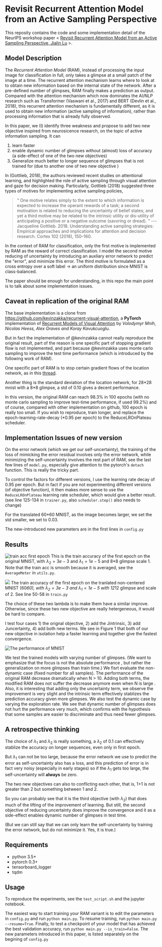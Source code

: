 # Revisit Recurrent Attention Model from an Active Sampling Perspective

This reposity contains the code and some implementation detail of the NeurIPS workshop paper < [Revisit Recurrent Attention Model from an Active Sampling Perspective, Jialin Lu](https://openreview.net/forum?id=HJlVEQt8Lr) >.

## Model Description

The *Recurrent Attention Model* (RAM), instead of processing the input image for classification in full, only takes a glimpse at a small patch of the image at a time. The recurrent attention mechanism learns where to look at to obtain new information based on the internal state of the network. After a pre-defined number of glimpses, RAM finally makes a prediction as output. Compared with the attention mechanism which now dominates the AI/NLP research such as Transformer (Vaswani et al., 2017) and BERT (Devlin et al., 2018), this recurrent attention mechanism is fundamentally different, as it is used to obtain new information (active sampling of information), rather than processing information that is already fully observed.

In this paper, we (I) identify three weakness and propose to add two new objective inspired from neurosicence research, on the topic of active information sampling. It can
1. learn faster
2. enable dynamic number of glimpses without (almost) loss of accuracy (a side-effect of one of the two new objectives)
3. Generalize much better to longer sequence of glimpses that is not trained for (due to another one of two new objective )

In (Gottlieb, 2018), the authors reviewed recent studies on attentional learning, and highlighted the role of active sampling through visual attention and gaze for decision making. Particularly, Gottlieb (2018) suggested three types of motives for implementing active sampling policies,

> “ One motive relates simply to the extent to which information is expected to increase the operant rewards of a task; a second motivation is related to reducing the uncertainty of belief states; and yet a third motive may be related to the intrinsic utility or dis-utility of anticipating a positive or a negative outcome (savoring or dread). ”
 --- Jacqueline Gottlieb. 2018. Understanding active sampling strategies: Empirical approaches and implications for attention and decision research. Cortex 102 (2018), 150–160.

In the context of RAM for classification, only the first motive is implemented by RAM as the reward of correct classification.
I model the second motive reducing of uncertainty by introducing an auxliary error network to predict the "error", and minimize this error.
The third motive is formulated as a cross entropy over a soft label -> an uniform distribution since MNIST is class-balanced.

The paper should be enough for understanding, in this repo the main point is to talk about some implementation issues.

## Caveat in replication of the original RAM

The base implementation is a clone from https://github.com/kevinzakka/recurrent-visual-attention, a **PyTorch** implementation of [Recurrent Models of Visual Attention](https://arxiv.org/abs/1406.6247) by *Volodymyr Mnih, Nicolas Heess, Alex Graves and Koray Kavukcuoglu*.

But in fact the implementation of @kevinzakka cannot really reproduce the original result, part of the reason is one specific part of stopping gradient flow is not implemented, and part because @kevinzakka uses monte carlo sampling to improve the test time performance (which is introduced by the following work of RAM).

One specific part of RAM is to stop certain gradient flows of the location network, as in this [thread](https://github.com/kevinzakka/recurrent-visual-attention/issues/12).

Another thing is the standard deviation of the location network, for 28\*28 mnist with a 8\*8 glimpse, a std of 0.10 gives a decent performance.

In this version, the original RAM can reach 98.3% in 100 epochs (with no monte carlo sampling to improve test-time performance, if used 99.2%) and of course, compared with other implementation on github, 100 epoch is really too small. If you wish to reproduce, train longer, and replace the epoch-learning-rate-decay (\*0.95 per epoch) to the ReduceLROnPlateau scheduler.

## Implementation Issues of new version

On the error network (which we get our self-uncertainty), the training of the loss of mimicking the error residual involves only the error network, while minimizing the self-uncertainty involves the rest part of RAM, see the last few lines of `model.py`, especially give attention to the pytorch's `detach` function. This is really the tricky part.

To control the factors for different versions, I use the learning rate decay of 0.95 per epoch. But in fact if you are not experimenting different versions (of objective function), it then makes more sense to use the `ReduceLROnPlateau` learning rate scheduler, which would give a better result. (see line 125-134 in `trainer.py`, also `scheduler.step()` also needs to change)

For the translated 60\*60 MNIST, as the image becomes larger, we set the std smaller, we set to 0.03.

The new-introduced new parameters are in the first lines in `config.py`


## Results

![train acc first epoch](./plots/convergence_1epoch_original_3e-3_1e-05.png)
This is the train accuracy of the first epoch on the original MNIST, with $λ_2=3e-3$ and $λ_1=1e-5$ and 8*8 glimpse scale 1. Note that the train acc is smooth because it is averaged, see the `AverageMeter` in `utils.py`.

![](./plots/convergence_1epoch_transalted_1e-2_1e-05.png)
The train accuracy of the first epoch on the tranlated non-centered MNIST (60*60), with $λ_2=3e-3$ and $λ_1=1e-5$ with 12*12 glimpse and scale of 2. See line 50-58 in `train.py`

The choice of these two lambda is to make them have a similar improve. Otherwise, since these two new objective are really hetergeneous, it would be hard to compare.

I test four cases 1) the orignal objective, 2) add the Jintrinsic, 3) add Juncertainty, 4) add both new terms. We see in Figure 1 that both of our new objective in isolation help a faster learning and together give the fastest convergence.

![The performance of MNIST](./plots/performance.png)

We test the trained models with varying number of glimpses. (We want to emphasize that the focus is not the absolute performance , but rather the generalization on more glimpses than train time.) We fisrt evaluate the non-dynamic case (fixed number for all samples). The performance of the original RAM decrease dramatically when N > 10. Adding both terms, the modified RAM does not suffer the decrease anymore even when N is large . Also, it is interesting that adding only the uncertainty term, we observe the improvement is very slight and the intrinsic term effectively stablizes the prediction accuracy given more glimpses. We also test the dynamic case by varying the exploration rate. We see that dynamic number of glimpses does not hurt the performance very much, which confirms with the hypothesis that some samples are easier to discriminate and thus need fewer glimpses.

## A retrospective thinking

The choice of $λ_1$ and $λ_2$ is really something, a $λ_2$ of 0.1 can effectively stablize the accuracy on longer sequences, even only in first epoch.

But $λ_1$ can not be too large, because the error network we use to predict the error as self-uncertainty also has a loss, and this prediction of error is in fact very noisy (especially in early stages) so if the $λ_1$ gets too large, the self-uncertainty will  **always** be zero.

The two new objectives can also to conflicting each other, that is, 1+1 is not greater than 2 but something between 1 and 2.

So you can probably see that it is the third objective (with $λ_2$) that does much of the lifting of the improvement of learning. But still, the second objective of reducing uncertainty does improve the convergence and it as a side-effect enables dynamic number of glimpses in test time.

(But we can still say that we can only learn the self-uncertainty by training the error network, but do not minimize it. Yes, it is true.)

## Requirements

- python 3.5+
- pytorch 0.3+
- tensorboard_logger
- tqdm

## Usage

To reproduce the experiments, see the `test_script.sh` and the jupyter notebook.

The easiest way to start training your RAM variant is to edit the parameters in `config.py` and run `python main.py`. To resume training, run `python main.py --resume=True`. Finally, to test a checkpoint of your model that has achieved the best validation accuracy, run `python main.py --is_train=False`. The new parameters introduced in this paper, is listed separately on the begining of `config.py`
